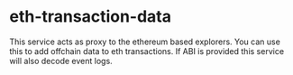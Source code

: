 # eth-transaction-data

This service acts as proxy to the ethereum based explorers. You can use this to add offchain data to eth transactions. If ABI is provided this service will also decode event logs.
